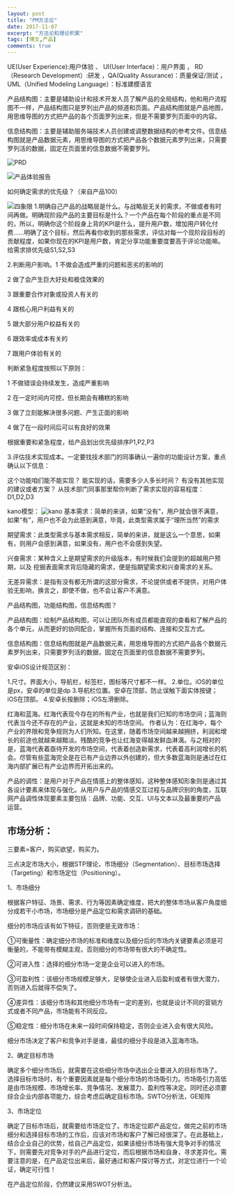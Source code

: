 ```yaml
---
layout: post
title: "PM方法论"
date: 2017-11-07
excerpt: "方法论和理论积累"
tags: [博文,产品]
comments: true
---
```


UE(User Experience):用户体验  、  UI(User Interface)：用户界面  ，
RD（Research Development）:研发 ，QA(Quality Assurance)：质量保证/测试 ，UML（Unified Modeling Language）：标准建模语言

产品结构图：主要是辅助设计和技术开发人员了解产品的全局结构，他和用户流程图不一样，产品结构图只是罗列出产品的频道和页面。产品结构图就是产品地图，用思维导图的方式把产品的各个页面罗列出来，但是不需要罗列页面中的内容。

信息结构图：主要是辅助服务端技术人员创建或调整数据结构的参考文件。信息结构图就是产品数据元素，用思维导图的方式把产品各个数据元素罗列出来，只需要罗列活的数据，固定在页面里的信息数据不需要罗列。

![PRD](../assets/img/post-img/产品学习/PRD产品需求文档.jpg)

![产品体验报告](../assets/img/post-img/产品学习/产品体验报告.jpg)

如何确定需求的优先级？（来自产品100）

![四象限](../assets/img/post-img/产品学习/四象限.png)
1.明确自己产品的战略层是什么。与战略层无关的需求，不做或者有时间再做。明确现阶段产品的主要目标是什么？一个产品在每个阶段的重点是不同的，所以，明确你这个阶段身上背的KPI是什么，提升用户数，增加用户转化付费……明确了这个目标，然后再看你收到的那些需求，评估对每一个现阶段目标的贡献程度，如果你现在的KPI是用户数，肯定分享功能重要度要高于评论功能嘛。给需求排优先级S1,S2,S3

2.判断用户影响。1 不做会造成严重的问题和恶劣的影响的

2 做了会产生巨大好处和极佳效果的

3 跟重要合作对象或投资人有关的

4 跟核心用户利益有关的

5 跟大部分用户权益有关的

6 跟效率或成本有关的

7 跟用户体验有关的

判断紧急程度按照以下原则：

1 不做错误会持续发生，造成严重影响

2 在一定时间内可控，但长期会有糟糕的影响

3 做了立刻能解决很多问题、产生正面的影响

4 做了在一段时间后可以有良好的效果

根据重要和紧急程度，给产品划出优先级排序P1,P2,P3

3.评估技术实现成本。一定要找技术部门的同事确认一遍你的功能设计方案，重点确认以下信息：

这个功能咱们能不能实现？
能实现的话，需要多少人多长时间？
有没有其他实现的建议或者方案？
从技术部门同事那里帮你判断了需求实现的容易程度：D1,D2,D3

kano模型：
![kano](../assets/img/post-img/产品学习/kano.png)
基本需求：简单的来讲，如果“没有”，用户就会很不满意，如果“有”，用户也不会为此感到满意，毕竟，此类型需求属于“理所当然”的需求

期望需求：此类型需求与基本需求相反，简单的来讲，就是这么一个意思，如果有，则用户会感到满意，如果没有，用户也不会感到失望。

兴奋需求：某种含义上是期望需求的升级版本，有时候我们会提到的超越用户预期，以及 挖掘表面需求背后隐藏的需求，便是指期望需求和兴奋需求的关系。

无差异需求：是指有没有都无所谓的这部分需求，不论提供或者不提供，对用户体验无影响，换言之，即使不做，也不会让客户不满意。

产品结构图，功能结构图，信息结构图？

产品结构图：绘制产品结构图，可以让团队所有成员都能直观的查看和了解产品的各个单元，从而更好的协同配合，掌握所有页面的结构、连接和交互方式。

信息结构图：信息结构图就是产品数据元素，用思维导图的方式把产品各个数据元素罗列出来，只需要罗列活的数据，固定在页面里的信息数据不需要罗列。

安卓iOS设计规范区别：

1.尺寸。界面大小，导航栏，标签栏，图标等尺寸都不一样。
2.单位。iOS的单位是px，安卓的单位是dp
3.导航栏位置。安卓在顶部，防止误触下面实体按键；iOS在顶部。
4.安卓长按删除；iOS左滑删除。

红海和蓝海。红海代表现今存在的所有产业，也就是我们已知的市场空间；蓝海则代表当今还不存在的产业，这就是未知的市场空间。
作者认为：在红海中，每个产业的界限和竞争规则为人们所知。在这里，随着市场空间越来越拥挤，利润和增长的前途也就越来越黯淡。残酷的竞争也让红海变得越发鲜血淋漓。与之相对的是，蓝海代表着亟待开发的市场空间，代表着创造新需求，代表着高利润增长的机会。尽管有些蓝海完全是在已有产业边界以外创建的，但大多数蓝海则是通过在红海内部扩展已有产业边界而开拓出来的。 

产品的调性：是用户对于产品在情感上的整体感知，这种整体感知形象则是通过其各设计要素来体现与强化。从用户与产品的情感交互过程与品牌识别的角度，互联网产品调性体现要素主要包括：品牌、功能、交互、UI与文本以及最重要的产品运营。

## 市场分析：
三要素=客户，购买欲望，购买力。

三点决定市场大小，根据STP理论，市场细分（Segmentation）、目标市场选择（Targeting）和市场定位（Positioning）。

1、市场细分

根据客户特征、场景、需求、行为等因素确定维度，把大的整体市场从客户角度细分成若干小市场，市场细分是产品定位和需求调研的基础。

细分的市场应该有如下特征，否则便是无效市场：

①可衡量性：确定细分市场的标准和维度以及细分后的市场内关键要素必须是可衡量的，不能带有模糊主观，否则细分的市场带有很大的不确定性。

②可进入性：选择的细分市场一定是企业可以进入的市场。

③可盈利性：该细分市场规模足够大，足够使企业进入后盈利或者有很大潜力，否则进入后就得不偿失了。

④差异性：该细分市场和其他细分市场有一定的差别，也就是设计不同的营销方式或者不同产品，市场能有不同反应。

⑤稳定性：细分市场在未来一段时间保持稳定，否则企业进入会有很大风险。

细分市场决定了客户和竞争对手是谁，最佳的细分手段是进入蓝海市场。

2、确定目标市场

确定多个细分市场后，就需要在这些细分市场中选出企业要进入的目标市场了。
选择目标市场时，有个重要因素就是每个细分市场的市场吸引力。市场吸引力高低是由市场规模、市场增长率、竞争情况、发展潜力、盈利性等决定。同时还必须要综合企业内部各项能力，综合考虑后确定目标市场。SWTO分析法，GE矩阵

3、市场定位

确定了目标市场后，就需要给市场定位了。市场定位即产品定位，做完之前的市场细分和选择目标市场的工作后，应该对市场和客户了解已经很深了。在此基础上，结合企业自己的优势，给自己产品定位，如果该细分市场有强大竞争对手的情况下，则需要先对竞争对手的产品进行定位，而后根据市场和自身，寻求差异化。需要注意的是，在产品定位出来后，最好通过和客户探讨等方式，对定位进行一个论证，确定可行性！

在产品定位阶段，仍然建议采用SWOT分析法。













